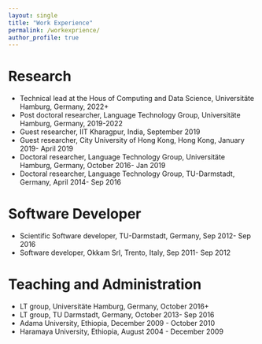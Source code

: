 ```yaml
---
layout: single
title: "Work Experience"
permalink: /workexprience/
author_profile: true
---
```



<h1 class="bodytext"><b>Research<a id="Software"></a></b></h1>
<ul></ul>
<ul>
<li>Technical lead at the Hous of Computing and Data Science, Universitäte  Hamburg, Germany, 2022+</li>
<li>Post doctoral researcher, Language Technology Group, Universitäte  Hamburg, Germany, 2019-2022</li>
<li>Guest researcher, IIT Kharagpur, India, September 2019</li>
<li>Guest researcher, City University of Hong Kong, Hong Kong, January 2019- April 2019</li>
<li>Doctoral researcher, Language Technology Group, Universitäte  Hamburg, Germany, October 2016- Jan 2019 </li>
<li>Doctoral researcher, Language Technology Group, TU-Darmstadt, Germany, April 2014- Sep 2016 </li>
</ul>
<h1 class="bodytext"><b>Software Developer<a id="Software"></a></b></h1>
<ul></ul>
<ul>
<li>Scientific Software developer, TU-Darmstadt, Germany, Sep 2012- Sep 2016 </li>
<li>Software developer, Okkam Srl, Trento, Italy, Sep 2011- Sep 2012 </li>
</ul>
<h1 class="bodytext"><b>Teaching and Administration<a id="Software"></a></b></h1>
<ul></ul>
<ul>
<li> LT group, Universitäte  Hamburg, Germany, October 2016+ </li>
<li>LT group, TU Darmstadt, Germany, October 2013- Sep 2016 </li>
<li>Adama University, Ethiopia, December 2009 - October 2010 </li>
<li>Haramaya University, Ethiopia, August 2004 - December 2009 </li>
</ul>
